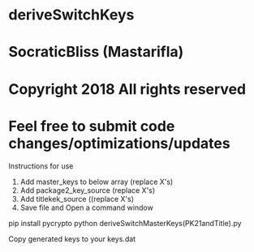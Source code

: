# deriveSwitchKeys
# SocraticBliss (Mastarifla)
# Copyright 2018 All rights reserved
# Feel free to submit code changes/optimizations/updates

Instructions for use

1) Add master_keys to below array (replace X's)
2) Add package2_key_source (replace X's)
3) Add titlekek_source ((replace X's)
4) Save file and Open a command window

pip install pycrypto
python deriveSwitchMasterKeys(PK21andTitle).py

Copy generated keys to your keys.dat

